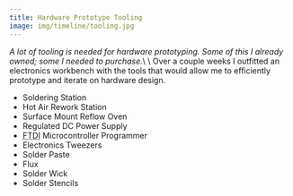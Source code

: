 ```yaml
---
title: Hardware Prototype Tooling
image: img/timeline/tooling.jpg
---
```

*A lot of tooling is needed for hardware prototyping.  Some of this I already owned; some I needed to purchase.*\\
\\
Over a couple weeks I outfitted an electronics workbench with the tools that would allow me to efficiently prototype and iterate on hardware design.

- Soldering Station
- Hot Air Rework Station
- Surface Mount Reflow Oven
- Regulated DC Power Supply
- <abbr class="initialism" title="Future Technology Devices International">FTDI</abbr> Microcontroller Programmer
- Electronics Tweezers
- Solder Paste
- Flux
- Solder Wick
- Solder Stencils
